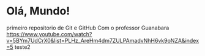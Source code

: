 # Olá, Mundo!
 primeiro repositorio de Git e GitHub
 Com o professor Guanabara 
 https://www.youtube.com/watch?v=5BYm7UdCrX0&list=PLHz_AreHm4dm7ZULPAmadvNhH6vk9oNZA&index=5
teste2